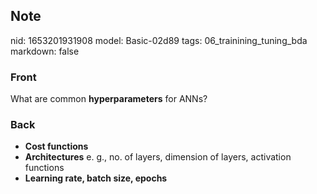 ## Note
nid: 1653201931908
model: Basic-02d89
tags: 06_trainining_tuning_bda
markdown: false

### Front
What are common <b>hyperparameters</b> for ANNs?

### Back
<ul>
  <li><b>Cost functions</b>
  <li><b>Architectures</b> e. g., no. of layers, dimension of
  layers, activation functions
  <li><b>Learning rate, batch size, epochs</b>
</ul>
